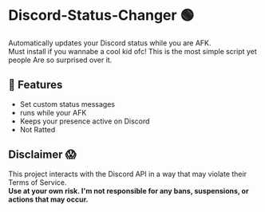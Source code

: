 # Discord-Status-Changer 🟢

Automatically updates your Discord status while you are AFK.  
Must install if you wannabe a cool kid ofc!
This is the most simple script yet people
Are so surprised over it.

## 🔧 Features
- Set custom status messages
- runs while your AFK
- Keeps your presence active on Discord
- Not Ratted

## Disclaimer 😱

This project interacts with the Discord API in a way that may violate their Terms of Service.  
**Use at your own risk. I'm not responsible for any bans, suspensions, or actions that may occur.**
